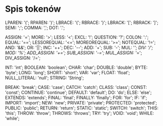 # Spis tokenów
LPAREN:             '(';
RPAREN:             ')';
LBRACE:             '{';
RBRACE:             '}';
LBRACK:             '[';
RBRACK:             ']';
SEMI:               ';';
COMMA:              ',';
DOT:                '.';

ASSIGN:             '=';
MORE:               '>';
LESS:               '<';
EXCL:               '!';
QUESTION:           '?';
COLON:              ':';
EQUAL:              '==';
LESSOREQUAL:        '<=';
MOREOREQUAL:        '>=';
NOTEQUAL:           '!=';
AND:                '&&';
OR:                 '||';
INC:                '++';
DEC:                '--';
ADD:                '+';
SUB:                '-';
MUL:                '*';
DIV:                '/';
MOD:                '%';
ADD_ASSIGN:         '+=';
SUB_ASSIGN:         '-=';
MUL_ASSIGN:         '*=';
DIV_ASSIGN:         '/=';

INT:                'int';
BOOLEAN:            'boolean';
CHAR:               'char';
DOUBLE:             'double';
BYTE:               'byte';
LONG:               'long';
SHORT:              'short';
VAR:                'var';
FLOAT:              'float';
NULL_LITERAL:       'null';
STRING:             'String';

BREAK:              'break';
CASE:               'case';
CATCH:              'catch';
CLASS:              'class';
CONST:              'const';
CONTINUE:           'continue';
DEFAULT:            'default';
DO:                 'do';
ELSE:               'else';
EXTENDS:            'extends';
FINAL:              'final';
FINALLY:            'finally';
FOR:                'for';
IF:                 'if';
IMPORT:             'import';
NEW:                'new';
PRIVATE:            'private';
PROTECTED:          'protected';
PUBLIC:             'public';
RETURN:             'return';
STATIC:             'static';
SWITCH:             'switch';
THIS:               'this';
THROW:              'throw';
THROWS:             'throws';
TRY:                'try';
VOID:               'void';
WHILE:              'while';

